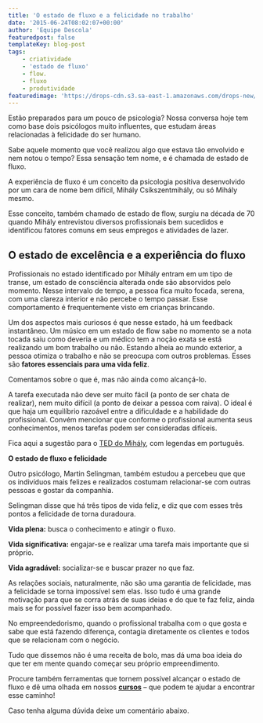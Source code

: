 ```yaml
---
title: 'O estado de fluxo e a felicidade no trabalho'
date: '2015-06-24T08:02:07+00:00'
author: 'Equipe Descola'
featuredpost: false
templateKey: blog-post
tags:
    - criatividade
    - 'estado de fluxo'
    - flow.
    - fluxo
    - produtividade
featuredimage: 'https://drops-cdn.s3.sa-east-1.amazonaws.com/drops-new/wp-content/uploads/2015/06/24080207/fluxo_Descola-150x150.png'
---
```

Estão preparados para um pouco de psicologia? Nossa conversa hoje tem como base dois psicólogos muito influentes, que estudam áreas relacionadas à felicidade do ser humano.

Sabe aquele momento que você realizou algo que estava tão envolvido e nem notou o tempo? Essa sensação tem nome, e é chamada de estado de fluxo.

A experiência de fluxo é um conceito da psicologia positiva desenvolvido por um cara de nome bem difícil, Mihály Csíkszentmihály, ou só Mihály mesmo.

Esse conceito, também chamado de estado de flow, surgiu na década de 70 quando Mihály entrevistou diversos profissionais bem sucedidos e identificou fatores comuns em seus empregos e atividades de lazer.

**O estado de excelência e a experiência do fluxo**
---------------------------------------------------

Profissionais no estado identificado por Mihály entram em um tipo de transe, um estado de consciência alterada onde são absorvidos pelo momento. Nesse intervalo de tempo, a pessoa fica muito focada, serena, com uma clareza interior e não percebe o tempo passar. Esse comportamento é frequentemente visto em crianças brincando.

Um dos aspectos mais curiosos é que nesse estado, há um feedback instantâneo. Um músico em um estado de flow sabe no momento se a nota tocada saiu como deveria e um médico tem a noção exata se está realizando um bom trabalho ou não. Estando alheia ao mundo exterior, a pessoa otimiza o trabalho e não se preocupa com outros problemas. Esses são **fatores essenciais para uma vida feliz**.

Comentamos sobre o que é, mas não ainda como alcançá-lo.

A tarefa executada não deve ser muito fácil (a ponto de ser chata de realizar), nem muito difícil (a ponto de deixar a pessoa com raiva). O ideal é que haja um equilíbrio razoável entre a dificuldade e a habilidade do profissional. Convém mencionar que conforme o profissional aumenta seus conhecimentos, menos tarefas podem ser consideradas difíceis.

Fica aqui a sugestão para o [TED do Mihály](https://www.ted.com/talks/mihaly_csikszentmihalyi_on_flow), com legendas em português.

**O estado de fluxo e felicidade**

Outro psicólogo, Martin Selingman, também estudou a percebeu que que os indivíduos mais felizes e realizados costumam relacionar-se com outras pessoas e gostar da companhia.

Selingman disse que há três tipos de vida feliz, e diz que com esses três pontos a felicidade de torna duradoura.

**Vida plena:** busca o conhecimento e atingir o fluxo.

**Vida significativa:** engajar-se e realizar uma tarefa mais importante que si próprio.

**Vida agradável:** socializar-se e buscar prazer no que faz.

As relações sociais, naturalmente, não são uma garantia de felicidade, mas a felicidade se torna impossível sem elas. Isso tudo é uma grande motivação para que se corra atrás de suas ideias e do que te faz feliz, ainda mais se for possível fazer isso bem acompanhado.

No empreendedorismo, quando o profissional trabalha com o que gosta e sabe que está fazendo diferença, contagia diretamente os clientes e todos que se relacionam com o negócio.

Tudo que dissemos não é uma receita de bolo, mas dá uma boa ideia do que ter em mente quando começar seu próprio empreendimento.

Procure também ferramentas que tornem possível alcançar o estado de fluxo e dê uma olhada em nossos **[cursos](http://www.descola.org/cursos)** – que podem te ajudar a encontrar esse caminho!

Caso tenha alguma dúvida deixe um comentário abaixo.